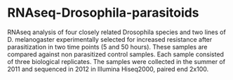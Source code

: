 # RNAseq-Drosophila-parasitoids
RNAseq analysis of four closely related Drosophila species and two lines of D. melanogaster
experimentally selected for increased resistance after parasitization in two time points (5 and 50 hours). 
These samples are compared against non parasitized control samples. Each sample consisted of three biological replicates.
The samples were collected in the summer of 2011 and sequenced in 2012 in Illumina Hiseq2000, paired end 2x100.
